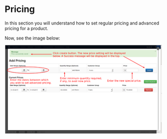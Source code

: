 # Pricing

In this section you will understand how to set regular pricing and advanced pricing for a product.

Now, see the image below:

![Simple Product Pricing](product_simple_add_pricing.png)